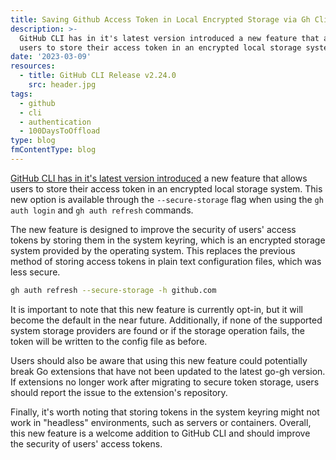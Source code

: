 ```yaml
---
title: Saving Github Access Token in Local Encrypted Storage via Gh Cli
description: >-
  GitHub CLI has in it's latest version introduced a new feature that allows
  users to store their access token in an encrypted local storage system.
date: '2023-03-09'
resources:
  - title: GitHub CLI Release v2.24.0
    src: header.jpg
tags:
  - github
  - cli
  - authentication
  - 100DaysToOffload
type: blog
fmContentType: blog
---
```


[GitHub CLI has in it's latest version introduced](https://github.com/cli/cli/releases/tag/v2.24.0) a new feature that allows users to store their access token in an encrypted local storage system. This new option is available through the `--secure-storage` flag when using the `gh auth login` and `gh auth refresh` commands.

The new feature is designed to improve the security of users' access tokens by storing them in the system keyring, which is an encrypted storage system provided by the operating system. This replaces the previous method of storing access tokens in plain text configuration files, which was less secure.

```bash
gh auth refresh --secure-storage -h github.com
```

It is important to note that this new feature is currently opt-in, but it will become the default in the near future. Additionally, if none of the supported system storage providers are found or if the storage operation fails, the token will be written to the config file as before.

Users should also be aware that using this new feature could potentially break Go extensions that have not been updated to the latest go-gh version. If extensions no longer work after migrating to secure token storage, users should report the issue to the extension's repository.

Finally, it's worth noting that storing tokens in the system keyring might not work in "headless" environments, such as servers or containers. Overall, this new feature is a welcome addition to GitHub CLI and should improve the security of users' access tokens.
